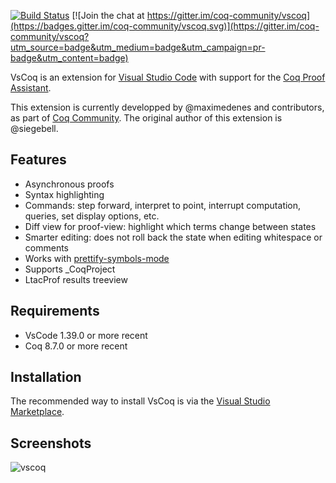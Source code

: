 [![Build Status](https://travis-ci.com/coq-community/vscoq.svg?branch=master)](https://travis-ci.com/coq-community/vscoq) [![Join the chat at https://gitter.im/coq-community/vscoq](https://badges.gitter.im/coq-community/vscoq.svg)](https://gitter.im/coq-community/vscoq?utm_source=badge&utm_medium=badge&utm_campaign=pr-badge&utm_content=badge)

VsCoq is an extension for [Visual Studio
Code](https://code.visualstudio.com/) with support for the [Coq Proof
Assistant](https://coq.inria.fr/).

This extension is currently developped by @maximedenes and contributors, as
part of [Coq Community](https://github.com/coq-community/manifesto). The
original author of this extension is @siegebell.

## Features

- Asynchronous proofs
- Syntax highlighting
- Commands: step forward, interpret to point, interrupt computation, queries, set display options, etc.
- Diff view for proof-view: highlight which terms change between states
- Smarter editing: does not roll back the state when editing whitespace or comments
- Works with [prettify-symbols-mode](https://marketplace.visualstudio.com/items?itemName=siegebell.prettify-symbols-mode)
- Supports \_CoqProject
- LtacProf results treeview

## Requirements

- VsCode 1.39.0 or more recent
- Coq 8.7.0 or more recent

## Installation

The recommended way to install VsCoq is via the [Visual Studio Marketplace](https://marketplace.visualstudio.com/items?itemName=maximedenes.vscoq).

## Screenshots

![vscoq](https://user-images.githubusercontent.com/647105/64025392-dbf12100-cb3c-11e9-8e7f-5c63296500f9.png)
